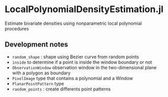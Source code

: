 # LocalPolynomialDensityEstimation.jl

Estimate bivariate densities using nonparametric local polynomial procedures

## Development notes

- `random_shape` : shape using Bezier curve from random points
- `inside` to determine if a point is inside the window boundary or not
- `ObservationWindow` observation window in the two-dimensional plane with a polygon as boundary
- `PixelImage` type that contains a polynomial and a Window
- `PlanarPointPattern` type
- `random_points` : create differents point patterns
